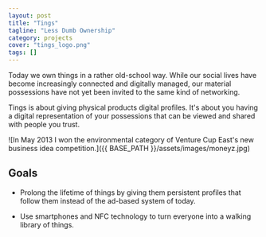 ```yaml
---
layout: post
title: "Tings"
tagline: "Less Dumb Ownership"
category: projects
cover: "tings_logo.png"
tags: []
---
```



Today we own things in a rather old-school way. While our social lives have become increasingly connected and digitally managed, our material possessions have not yet been invited to the same kind of networking.

Tings is about giving physical products digital profiles. It's about you having a digital representation of your possessions that can be viewed and shared with people you trust.

![In May 2013 I won the environmental category of Venture Cup East's new business idea competition.]({{ BASE_PATH }}/assets/images/moneyz.jpg)

## Goals
- Prolong the lifetime of things by giving them persistent profiles that follow them instead of the ad-based system of today.

- Use smartphones and NFC technology to turn everyone into a walking library of things.

